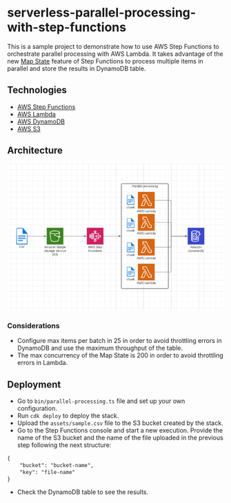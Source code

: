 # serverless-parallel-processing-with-step-functions

This is a sample project to demonstrate how to use AWS Step Functions to orchestrate parallel processing with AWS Lambda. It takes advantage of the new [Map State](https://docs.aws.amazon.com/step-functions/latest/dg/amazon-states-language-map-state.html) feature of Step Functions to process multiple items in parallel and store the results in DynamoDB table.

## Technologies

- [AWS Step Functions](https://aws.amazon.com/step-functions/)
- [AWS Lambda](https://aws.amazon.com/lambda/)
- [AWS DynamoDB](https://aws.amazon.com/dynamodb/)
- [AWS S3](https://aws.amazon.com/s3/)

## Architecture

![Architecture OW](https://github.com/skaznowiecki/parallel-processing-step-function/blob/main/assets/architecture.png)

### Considerations

- Configure max items per batch in 25 in order to avoid throttling errors in DynamoDB and use the maximum throughput of the table.
- The max concurrency of the Map State is 200 in order to avoid throttling errors in Lambda.

## Deployment

- Go to `bin/parallel-processing.ts` file and set up your own configuration.
- Run `cdk deploy` to deploy the stack.
- Upload the `assets/sample.csv` file to the S3 bucket created by the stack.
- Go to the Step Functions console and start a new execution. Provide the name of the S3 bucket and the name of the file uploaded in the previous step following the next structure:

```
{
    "bucket": "bucket-name",
    "key": "file-name"
}
```

- Check the DynamoDB table to see the results.
